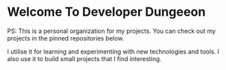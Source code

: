 # Welcome To Developer Dungeeon

PS: This is a personal organization for my projects. You can check out my projects in the pinned repositories below.

I utilise it for learning and experimenting with new technologies and tools. I also use it to build small projects that I find interesting.